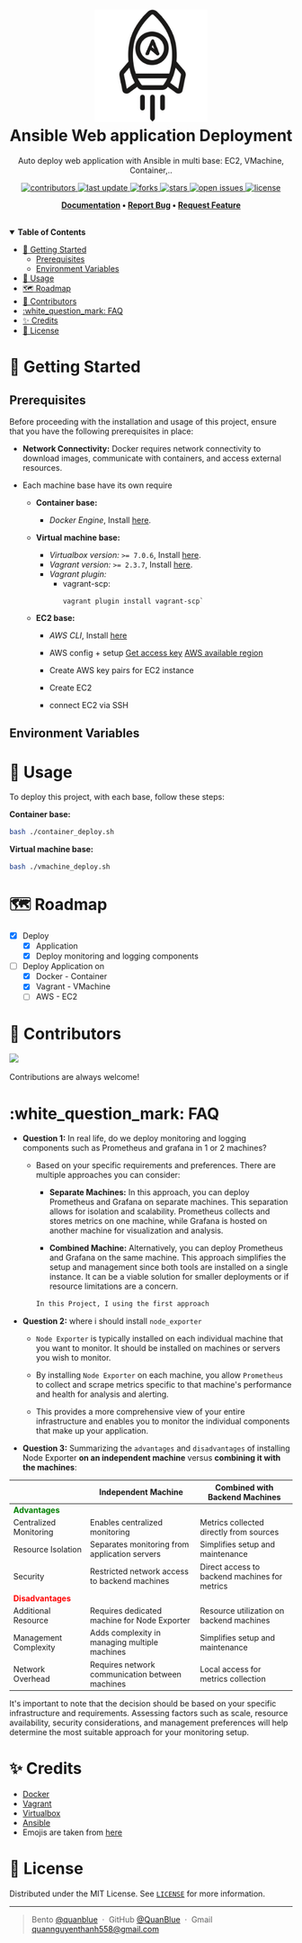<h1 align="center">
  <img src="./assets/ansible-deploy-logo.png" alt="icon" width="200"></img>
  <br>
  <b>Ansible Web application Deployment</b>
</h1>

<p align="center">Auto deploy web application with Ansible in multi base: EC2, VMachine, Container,..</p>

<!-- Badges -->
<p align="center">
  <a href="https://github.com/QuanBlue/ansible-web-app-deployment/graphs/contributors">
    <img src="https://img.shields.io/github/contributors/QuanBlue/ansible-web-app-deployment" alt="contributors" />
  </a>
  <a href="">
    <img src="https://img.shields.io/github/last-commit/QuanBlue/ansible-web-app-deployment" alt="last update" />
  </a>
  <a href="https://github.com/QuanBlue/ansible-web-app-deployment/network/members">
    <img src="https://img.shields.io/github/forks/QuanBlue/ansible-web-app-deployment" alt="forks" />
  </a>
  <a href="https://github.com/QuanBlue/ansible-web-app-deployment/stargazers">
    <img src="https://img.shields.io/github/stars/QuanBlue/ansible-web-app-deployment" alt="stars" />
  </a>
  <a href="https://github.com/QuanBlue/ansible-web-app-deployment/issues/">
    <img src="https://img.shields.io/github/issues/QuanBlue/ansible-web-app-deployment" alt="open issues" />
  </a>
  <a href="https://github.com/QuanBlue/ansible-web-app-deployment/blob/main/LICENSE">
    <img src="https://img.shields.io/github/license/QuanBlue/ansible-web-app-deployment.svg" alt="license" />
  </a>
</p>

<p align="center">
  <b>
    <a href="https://github.com/QuanBlue/ansible-web-app-deployment">Documentation</a> •
    <a href="https://github.com/QuanBlue/ansible-web-app-deployment/issues/">Report Bug</a> •
    <a href="https://github.com/QuanBlue/ansible-web-app-deployment/issues/">Request Feature</a>
  </b>
</p>
<br/>
<details open>
<summary><b>Table of Contents</b></summary>

- [:toolbox: Getting Started](#toolbox-getting-started)
  - [Prerequisites](#prerequisites)
  - [Environment Variables](#environment-variables)
- [:rocket: Usage](#rocket-usage)
- [:world_map: Roadmap](#world_map-roadmap)
- [:busts_in_silhouette: Contributors](#busts_in_silhouette-contributors)
- [:white_question_mark: FAQ](#white_question_mark-faq)
- [:sparkles: Credits](#sparkles-credits)
- [:scroll: License](#scroll-license)
</details>

# :toolbox: Getting Started

## Prerequisites

Before proceeding with the installation and usage of this project, ensure that you have the following prerequisites in place:

- **Network Connectivity:** Docker requires network connectivity to download images, communicate with containers, and access external resources.
- Each machine base have its own require

  - **Container base:**
    - _Docker Engine_, Install [here](https://www.docker.com/get-started/).
  - **Virtual machine base:**
    - _Virtualbox version:_ `>= 7.0.6`, Install [here](https://www.virtualbox.org/wiki/Downloads).
    - _Vagrant version:_ `>= 2.3.7`, Install [here](https://www.vagrantup.com/downloads).
    - _Vagrant plugin:_
      - vagrant-scp:
        ```
        vagrant plugin install vagrant-scp`
        ```
  - **EC2 base:**

    - _AWS CLI_, Install [here](https://docs.aws.amazon.com/cli/latest/userguide/getting-started-install.html)
    - AWS config + setup
      [Get access key](https://docs.aws.amazon.com/powershell/latest/userguide/pstools-appendix-sign-up.html)
      [AWS available region](https://docs.aws.amazon.com/AWSEC2/latest/UserGuide/using-regions-availability-zones.html#concepts-available-regions)

    - Create AWS key pairs for EC2 instance
    - Create EC2
    - connect EC2 via SSH

## Environment Variables

# :rocket: Usage

To deploy this project, with each base, follow these steps:

**Container base:**

```sh
bash ./container_deploy.sh
```

**Virtual machine base:**

```sh
bash ./vmachine_deploy.sh
```

# :world_map: Roadmap

- [x] Deploy
  - [x] Application
  - [x] Deploy monitoring and logging components
- [ ] Deploy Application on
  - [x] Docker - Container
  - [x] Vagrant - VMachine
  - [ ] AWS - EC2

# :busts_in_silhouette: Contributors

<a href="https://github.com/QuanBlue/Linux-Bootstrap/graphs/contributors">
  <img src="https://contrib.rocks/image?repo=QuanBlue/Linux-Bootstrap" />
</a>

Contributions are always welcome!

# :white_question_mark: FAQ

- **Question 1:** In real life, do we deploy monitoring and logging components such as Prometheus and grafana in 1 or 2 machines?

  - Based on your specific requirements and preferences. There are multiple approaches you can consider:

    - **Separate Machines:** In this approach, you can deploy Prometheus and Grafana on separate machines. This separation allows for isolation and scalability. Prometheus collects and stores metrics on one machine, while Grafana is hosted on another machine for visualization and analysis.

    - **Combined Machine:** Alternatively, you can deploy Prometheus and Grafana on the same machine. This approach simplifies the setup and management since both tools are installed on a single instance. It can be a viable solution for smaller deployments or if resource limitations are a concern.

    ```txt
    In this Project, I using the first approach
    ```

- **Question 2:** where i should install `node_exporter`

  - `Node Exporter` is typically installed on each individual machine that you want to monitor. It should be installed on machines or servers you wish to monitor.

  - By installing `Node Exporter` on each machine, you allow `Prometheus` to collect and scrape metrics specific to that machine's performance and health for analysis and alerting.

  - This provides a more comprehensive view of your entire infrastructure and enables you to monitor the individual components that make up your application.

- **Question 3:** Summarizing the `advantages` and `disadvantages` of installing Node Exporter **on an independent machine** versus **combining it with the machines**:

|                                                  | Independent Machine                             | Combined with Backend Machines                |
| ------------------------------------------------ | ----------------------------------------------- | --------------------------------------------- |
| <span style="color:green">**Advantages**</span>  |                                                 |                                               |
| Centralized Monitoring                           | Enables centralized monitoring                  | Metrics collected directly from sources       |
| Resource Isolation                               | Separates monitoring from application servers   | Simplifies setup and maintenance              |
| Security                                         | Restricted network access to backend machines   | Direct access to backend machines for metrics |
| <span style="color:red">**Disadvantages**</span> |                                                 |                                               |
| Additional Resource                              | Requires dedicated machine for Node Exporter    | Resource utilization on backend machines      |
| Management Complexity                            | Adds complexity in managing multiple machines   | Simplifies setup and maintenance              |
| Network Overhead                                 | Requires network communication between machines | Local access for metrics collection           |

It's important to note that the decision should be based on your specific infrastructure and requirements. Assessing factors such as scale, resource availability, security considerations, and management preferences will help determine the most suitable approach for your monitoring setup.

# :sparkles: Credits

- [Docker](https://www.docker.com/)
- [Vagrant](https://www.vagrantup.com/)
- [Virtualbox](https://www.virtualbox.org/)
- [Ansible](https://www.ansible.com/)
- Emojis are taken from [here](https://github.com/arvida/emoji-cheat-sheet.com)

# :scroll: License

Distributed under the MIT License. See <a href="../LICENSE">`LICENSE`</a> for more information.

---

> Bento [@quanblue](https://bento.me/quanblue) &nbsp;&middot;&nbsp;
> GitHub [@QuanBlue](https://github.com/QuanBlue) &nbsp;&middot;&nbsp; Gmail quannguyenthanh558@gmail.com
